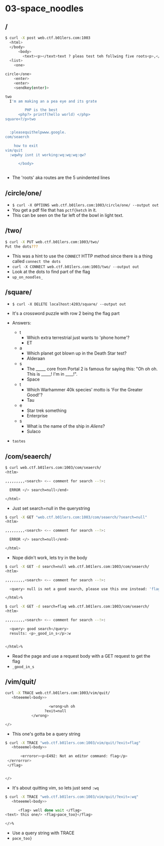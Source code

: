 # 03-space_noodles

## /
```bash
$ curl -X post web.ctf.b01lers.com:1003
  <html>
  </body>
      <body>
        <text><p></text>text ? pleas test teh follwing five roots<p>,</p>
  <list>
    <one>

circle</one>
    <enter>
    <enter>
    <sendkey(enter)>

two
  I'm am making an a pea eye and its grate

         PHP is the best
      <php?> printf(hello world) </php>
square<?/p>two


  :pleasequithelpwww.google.
com/seaerch

    how to exit
vim/quit
  :wqwhy isnt it working:wq:wq:wq:qw?

      </body>
                                                                                                                                </html>
```
- The 'roots' aka routes are the 5 unindented lines

## /circle/one/
- `$ curl -X OPTIONS web.ctf.b01lers.com:1003/circle/one/ --output out`
- You get a pdf file that has `pctf{ketch` in it.
- This can be seen on the far left of the bowl in light text.


## /two/
```bash
$ curl -X PUT web.ctf.b01lers.com:1003/two/
Put the dots???
```
- This was a hint to use the `CONNECT` HTTP method since there is a thing called `connect the dots`
- `curl -X CONNECT web.ctf.b01lers.com:1003/two/ --output out`
- Look at the dots to find part of the flag
- `up_on_noodles_`


## /square/
- `$ curl -X DELETE localhost:4203/square/ --output out`
- It's a crossword puzzle with row 2 being the flag part
- Answers:
    - t
        - Which extra terrestrial just wants to 'phone home'?
        - ET
    - a
        - Which planet got blown up in the Death Star test?
        - Alderaan
    - s
        - The _____ core from Portal 2 is famous for saying this: "Oh oh oh. This is _____! I'm in ____!".
        - Space
    - t
        - Which Warhammer 40k species' motto is 'For the Greater Good!'?
        - Tau
    - e
        - Star trek something
        - Enterprise
    - s
        - What is the name of the ship in *Aliens*?
        - Sulaco

- `tastes`


## /com/seaerch/
```bash
$ curl web.ctf.b01lers.com:1003/com/seaerch/
<htlm>

,,,,,,,,,<search> <-- comment for search --!>:

  ERROR </> search=null</end>

</html>
```
- Just set search=null in the querystring

```bash
$ curl -X GET "web.ctf.b01lers.com:1003/com/seaerch/?search=null"
<htlm>

,,,,,,,,,<search> <-- comment for search --!>:

  ERROR </> search=null</end>

</html>
```
- Nope didn't work, lets try in the body

```bash
$ curl -X GET -d search=null web.ctf.b01lers.com:1003/com/seaerch/
<htlm>

,,,,,,,,,<search> <-- comment for search --!>:

  <query> null is not a good search, please use this one instead: 'flag' <try>

</html>%
```

```bash
$ curl -X GET -d search=flag web.ctf.b01lers.com:1003/com/seaerch/
<htlm>

,,,,,,,,,<search> <-- comment for search --!>:

  <query> good search</query>
  results: <p>_good_in_s</p>:w


</html>%
```
- Read the page and use a request body with a GET request to get the flag
- `_good_in_s`

## /vim/quit/
```bash
curl -X TRACE web.ctf.b01lers.com:1003/vim/quit/
   <hteeemel<body>>

                    <wrong>uh oh
                  ?exit=null
            </wrong>

</>
```
- This one's gotta be a query string

```bash
$ curl -X TRACE "web.ctf.b01lers.com:1003/vim/quit/?exit=flag"
   <hteeemel<body>>

       <erroror><p>E492: Not an editor command: flag</p>
 </errorror>
 </flag>


</>
```
- It's about quitting vim, so lets just send `:wq`

```bash
$ curl -X TRACE "web.ctf.b01lers.com:1003/vim/quit/?exit=:wq"
   <hteeemel<body>>

      <flag> well done wait </flag>
<text> this one/> <flag>pace_too}</flag>

</>%
```
- Use a query string with TRACE
- `pace_too}`
